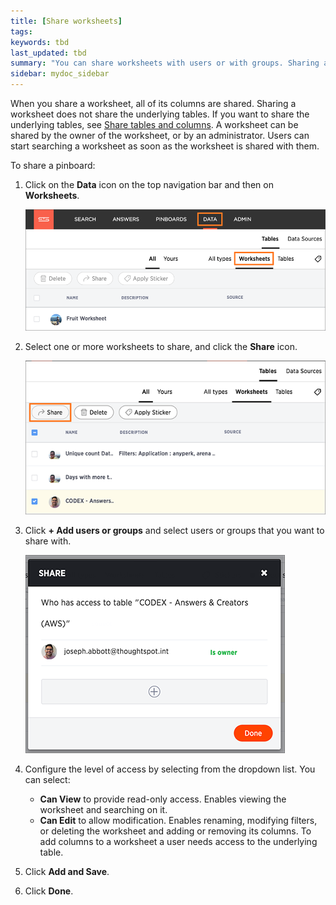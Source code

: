 ```yaml
---
title: [Share worksheets]
tags:
keywords: tbd
last_updated: tbd
summary: "You can share worksheets with users or with groups. Sharing a worksheet allows users to select it as a data source and search it."
sidebar: mydoc_sidebar
---
```

When you share a worksheet, all of its columns are shared. Sharing a worksheet does not share the underlying tables. If you want to share the underlying tables, see [Share tables and columns](share_source_tables.html#). A worksheet can be shared by the owner of the worksheet, or by an administrator. Users can start searching a worksheet as soon as the worksheet is shared with them.

To share a pinboard:

1. Click on the **Data** icon on the top navigation bar and then on **Worksheets**.

    ![](../../shared/conrefs/../../images/data_icon_and_worksheets.png)

2. Select one or more worksheets to share, and click the **Share** icon.

    ![](../../images/share_worksheets.png)

3. Click **+ Add users or groups** and select users or groups that you want to share with.

    ![](../../images/share_worksheet.png)

4. Configure the level of access by selecting from the dropdown list. You can select:
    -   **Can View** to provide read-only access. Enables viewing the worksheet and searching on it.
    -   **Can Edit** to allow modification. Enables renaming, modifying filters, or deleting the worksheet and adding or removing its columns. To add columns to a worksheet a user needs access to the underlying table.
5. Click **Add and Save**.
6. Click **Done**.
